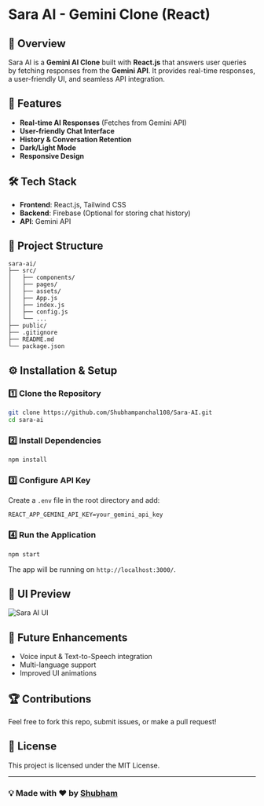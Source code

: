 # Sara AI - Gemini Clone (React)

## 🤖 Overview
Sara AI is a **Gemini AI Clone** built with **React.js** that answers user queries by fetching responses from the **Gemini API**. It provides real-time responses, a user-friendly UI, and seamless API integration.

## 🚀 Features
- **Real-time AI Responses** (Fetches from Gemini API)
- **User-friendly Chat Interface**
- **History & Conversation Retention**
- **Dark/Light Mode**
- **Responsive Design**

## 🛠️ Tech Stack
- **Frontend**: React.js, Tailwind CSS
- **Backend**: Firebase (Optional for storing chat history)
- **API**: Gemini API

## 📂 Project Structure
```
sara-ai/
├── src/
│   ├── components/
│   ├── pages/
│   ├── assets/
│   ├── App.js
│   ├── index.js
│   ├── config.js
│   └── ...
├── public/
├── .gitignore
├── README.md
└── package.json
```

## ⚙️ Installation & Setup
### 1️⃣ Clone the Repository
```bash
git clone https://github.com/Shubhampanchal108/Sara-AI.git
cd sara-ai
```

### 2️⃣ Install Dependencies
```bash
npm install
```

### 3️⃣ Configure API Key
Create a `.env` file in the root directory and add:
```
REACT_APP_GEMINI_API_KEY=your_gemini_api_key
```

### 4️⃣ Run the Application
```bash
npm start
```
The app will be running on `http://localhost:3000/`.


## 🎨 UI Preview
![Sara AI UI](https://via.placeholder.com/800x400.png?text=Sara+AI+Preview)

## 📌 Future Enhancements
- Voice input & Text-to-Speech integration
- Multi-language support
- Improved UI animations

## 🏆 Contributions
Feel free to fork this repo, submit issues, or make a pull request!

## 📜 License
This project is licensed under the MIT License.

---
### 💡 Made with ❤️ by [Shubham](https:https://github.com/Shubhampanchal108)

